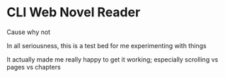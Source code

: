 # CLI Web Novel Reader

Cause why not

In all seriousness, this is a test bed for me experimenting with things

It actually made me really happy to get it working; especially scrolling vs pages vs chapters
